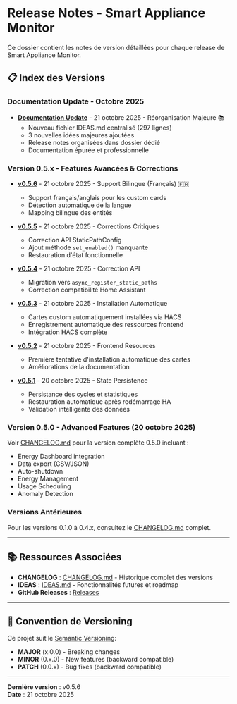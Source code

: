 # Release Notes - Smart Appliance Monitor

Ce dossier contient les notes de version détaillées pour chaque release de Smart Appliance Monitor.

## 📋 Index des Versions

### Documentation Update - Octobre 2025

- **[Documentation Update](RELEASE_NOTES_docs_2025-10-21.md)** - 21 octobre 2025 - Réorganisation Majeure 📚
  - Nouveau fichier IDEAS.md centralisé (297 lignes)
  - 3 nouvelles idées majeures ajoutées
  - Release notes organisées dans dossier dédié
  - Documentation épurée et professionnelle

### Version 0.5.x - Features Avancées & Corrections

- **[v0.5.6](RELEASE_NOTES_v0.5.6.md)** - 21 octobre 2025 - Support Bilingue (Français) 🇫🇷
  - Support français/anglais pour les custom cards
  - Détection automatique de la langue
  - Mapping bilingue des entités

- **[v0.5.5](RELEASE_NOTES_v0.5.5.md)** - 21 octobre 2025 - Corrections Critiques
  - Correction API StaticPathConfig
  - Ajout méthode `set_enabled()` manquante
  - Restauration d'état fonctionnelle

- **[v0.5.4](RELEASE_NOTES_v0.5.4.md)** - 21 octobre 2025 - Correction API
  - Migration vers `async_register_static_paths`
  - Correction compatibilité Home Assistant

- **[v0.5.3](RELEASE_NOTES_v0.5.3.md)** - 21 octobre 2025 - Installation Automatique
  - Cartes custom automatiquement installées via HACS
  - Enregistrement automatique des ressources frontend
  - Intégration HACS complète

- **[v0.5.2](RELEASE_NOTES_v0.5.2.md)** - 21 octobre 2025 - Frontend Resources
  - Première tentative d'installation automatique des cartes
  - Améliorations de la documentation

- **[v0.5.1](RELEASE_NOTES_v0.5.1.md)** - 20 octobre 2025 - State Persistence
  - Persistance des cycles et statistiques
  - Restauration automatique après redémarrage HA
  - Validation intelligente des données

### Version 0.5.0 - Advanced Features (20 octobre 2025)

Voir [CHANGELOG.md](../../CHANGELOG.md) pour la version complète 0.5.0 incluant :
- Energy Dashboard integration
- Data export (CSV/JSON)
- Auto-shutdown
- Energy Management
- Usage Scheduling
- Anomaly Detection

### Versions Antérieures

Pour les versions 0.1.0 à 0.4.x, consultez le [CHANGELOG.md](../../CHANGELOG.md) complet.

---

## 📚 Ressources Associées

- **CHANGELOG** : [CHANGELOG.md](../../CHANGELOG.md) - Historique complet des versions
- **IDEAS** : [IDEAS.md](../IDEAS.md) - Fonctionnalités futures et roadmap
- **GitHub Releases** : [Releases](https://github.com/legaetan/ha-smart_appliance_monitor/releases)

---

## 🔖 Convention de Versioning

Ce projet suit le [Semantic Versioning](https://semver.org/):
- **MAJOR** (x.0.0) - Breaking changes
- **MINOR** (0.x.0) - New features (backward compatible)
- **PATCH** (0.0.x) - Bug fixes (backward compatible)

---

**Dernière version** : v0.5.6  
**Date** : 21 octobre 2025

